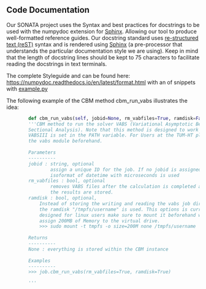 ## Code Documentation

Our SONATA project uses the Syntax and best practices for docstrings to be used with the numpydoc extension for [Sphinx](http://sphinx-doc.org/). Allowing our tool to produce well-formatted reference guides. Our docstring standard uses [re-structured text (reST)](http://docutils.sourceforge.net/rst.html) syntax and is rendered using [Sphinx](http://sphinx.pocoo.org/) (a pre-processor that understands the particular documentation style we are using). Keep in mind that the length of docstring lines should be kept to 75 characters to facilitate reading the docstrings in text terminals.

The complete Styleguide and can be found here: https://numpydoc.readthedocs.io/en/latest/format.html with an of snippets with [example.py](example.py)

The following example of the CBM method cbm_run_vabs illustrates the idea:

```python
        def cbm_run_vabs(self, jobid=None, rm_vabfiles=True, ramdisk=False):
        '''CBM method to run the solver VABS (Variational Asymptotic Beam 
        Sectional Analysis). Note that this method is designed to work if 
        VABSIII is set in the PATH variable. For Users at the TUM-HT please load 
        the vabs module beforehand.
                
        Parameters
        ----------
        jobid : string, optional
                assign a unique ID for the job. If no jobid is assigned the 
                isoformat of datetime with microseconds is used
        rm_vabfiles : bool, optional
                removes VABS files after the calculation is completed and 
                the results are stored.
        ramdisk : bool, optional, 
            Instead of storing the writing and reading the vabs job directory, 
            the ramdisk "/tmpfs/username" is used. This options is currently 
            designed for linux users make sure to mount it beforehand with to 
            assign 200MB of Memory to the virtual drive.
            >>> sudo mount -t tmpfs -o size=200M none /tmpfs/username
            
        Returns
        ----------
        None : everything is stored within the CBM instance
        
        Examples
        ----------
        >>> job.cbm_run_vabs(rm_vabfiles=True, ramdisk=True)

        '''
```